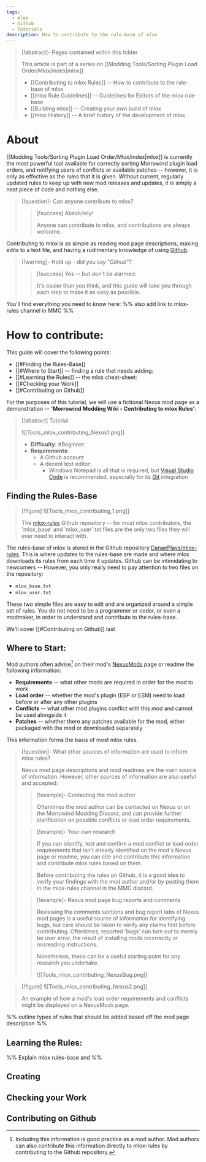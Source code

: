 ```yaml
---
tags:
  - mlox
  - Github
  - Tutorials
description: How to contribute to the rule-base of mlox
---
```


>[!abstract]- Pages contained within this folder 
>
>This article is part of a series on [[Modding Tools/Sorting Plugin Load Order/Mlox/index|mlox]]
> 
>* [[Contributing to mlox Rules]] -- How to contribute to the rule-base of mlox 
>* [[mlox Rule Guidelines]] -- Guidelines for Editors of the mlox rule-base
>* [[Building mlox]] -- Creating your own build of mlox
>* [[mlox History]] -- A brief history of the development of mlox 

# About

[[Modding Tools/Sorting Plugin Load Order/Mlox/index|mlox]] is currently the most powerful tool available for correctly sorting Morrowind plugin load orders, and notifying users of conflicts or available patches -- however, it is only as effective as the rules that it is given. Without current, regularly updated rules to keep up with new mod releases and updates, it is simply a neat piece of code and nothing else.  

>[!question]- Can anyone contribute to mlox? 
> 
>>[!success] Absolutely!
>> 
>> Anyone can contribute to mlox, and contributions are always welcome. 

Contributing to mlox is as simple as reading mod page descriptions, making edits to a text file, and having a rudimentary knowledge of using [Github](https://github.com/).

>[!warning]- Hold up - did you say "*Github*"? 
> 
>>[!success] Yes -- but don't be alarmed: 
>> 
>> It's easier than you think, and this guide will take you through each step to make it as easy as possible.

You'll find everything you need to know here: %% also add link to mlox-rules channel in MMC %%

# How to contribute: 

This guide will cover the following points:

* [[#Finding the Rules-Base]]
* [[#Where to Start]] -- finding a rule that needs adding:
* [[#Learning the Rules]] -- the mlox cheat-sheet:
* [[#Checking your Work]]
* [[#Contributing on Github]]

For the purposes of this tutorial, we will use a fictional Nexus mod page as a demonstration -- **'Morrowind Modding Wiki - Contributing to mlox Rules'**:

>[!abstract] Tutorial
> 
> ![[Tools_mlox_contributing_Nexus1.png]] 
> 
> * **Difficulty**: #Beginner 
> * **Requirements**: 
> 	* A Github account
> 	* A decent text editor: 
> 		* Windows Notepad is all that is required, but [Visual Studio Code](https://code.visualstudio.com/) is recommended, especially for its [Git](https://git-scm.com/) integration


## Finding the Rules-Base

>[!figure] ![[Tools_mlox_contributing_1.png]]
> 
> The [mlox-rules](https://github.com/DanaePlays/mlox-rules) Github repository -- for most mlox contributors, the 'mlox_base' and 'mlox_user' txt files are the only two files they will ever need to interact with.

The rules-base of mlox is stored in the Github repository [DanaePlays/mlox-rules](https://github.com/DanaePlays/mlox-rules). This is where updates to the rules-base are made and where mlox downloads its rules from each time it updates. Github can be intimidating to newcomers -- However, you only really need to pay attention to two files on the repository: 

* `mlox_base.txt`
* `mlox_user.txt`

These two simple files are easy to edit and are organized around a simple set of rules. You do not need to be a programmer or coder, or even a modmaker, in order to understand and contribute to the rules-base. 

We'll cover [[#Contributing on Github]] last

## Where to Start:

Mod authors often advise[^1] on their mod's [NexusMods](https://www.nexusmods.com/morrowind) page or readme the following information:

* **Requirements** -- what other mods are required in order for the mod to work
* **Load order** -- whether the mod's plugin (ESP or ESM) need to load before or after any other plugins
* **Conflicts** -- what other mod plugins conflict with this mod and cannot be used alongside it
* **Patches** -- whether there any patches available for the mod, either packaged with the mod or downloaded separately

This information forms the basis of most mlox rules.

>[!question]- What other sources of information are used to inform mlox rules?
> 
> Nexus mod page descriptions and mod readmes are the main source of information. However, other sources of information are also useful and accepted:
>  
>> [!example]- Contacting the mod author 
>> 
>> Oftentimes the mod author can be contacted on Nexus or on the Morrowind Modding Discord, and can provide further clarification on possible conflicts or load order requirements.
> 
>> [!example]- Your own research 
>>  
>> If you can identify, test and confirm a mod conflict or load order requirements that isn't already identified on the mod's Nexus page or readme, you can cite and contribute this information and contribute mlox rules based on them. 
>>
>> Before contributing the rules on Github, it is a good idea to verify your findings with the mod author and/or by posting them in the mlox-rules channel in the MMC discord.
>
>> [!example]- Nexus mod page bug reports and comments
>>  
>> Reviewing the comments sections and bug report tabs of Nexus mod pages is a useful source of information for identifying bugs, but care should be taken to verify any claims first before contributing. Oftentimes, reported 'bugs' can turn out to merely be user error, the result of installing mods incorrectly or misreading instructions. 
>> 
>> Nonetheless, these can be a useful starting point for any research you undertake. 
>>  
>> ![[Tools_mlox_contributing_NexusBug.png]]



>[!figure] ![[Tools_mlox_contributing_Nexus2.png]]
> 
> An example of how a mod's load order requirements and conflicts might be displayed on a NexusMods page.

%% outline types of rules that should be added based off the mod page description %%

## Learning the Rules: 

%% Explain mlox rules-base and %%

## Creating 

## Checking your Work

## Contributing on Github

[^1]: Including this information is good practice as a mod author. Mod authors can also contribute this information directly to mlox-rules by contributing to the Github repository.